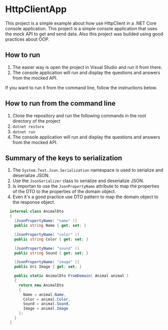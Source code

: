 # HttpClientApp

This project is a simple example about how use HttpClient in a .NET Core console application.
This project is a simple console application that uses the mock API to get and send data.
Also this project was builded using good practices about OOP.

## How to run
1. The easier way is open the project in Visual Studio and run it from there.
1. The console application will run and display the questions and answers from the mocked API.

If you want to run it from the command line, follow the instructions below.

## How to run from the command line
1. Clone the repository and run the following commands in the root directory of the project
1. `dotnet restore`
1. `dotnet run`
1. The console application will run and display the questions and answers from the mocked API.

## Summary of the keys to serialization
1. The `System.Text.Json.Serialization` namespace is used to serialize and deserialize JSON.
1. Use the `JsonSerializer` class to serialize and deserialize JSON.
1. Is importan to use the `JsonPropertyName` attribute to map the properties of the DTO to the properties of the domain object. 
1. Even it's a good practice use DTO pattern to map the domain object to the response object. 

```csharp
  internal class AnimalDto
  {
    [JsonPropertyName( "name" )]
    public string Name { get; set; }

    [JsonPropertyName( "color" )]
    public string Color { get; set; }

    [JsonPropertyName( "sound" )]
    public string Sound { get; set; }

    [JsonPropertyName( "image" )]
    public Uri Image { get; set; }

    public static AnimalDto FromDomain( Animal animal )
    {
      return new AnimalDto
      {
        Name = animal.Name,
        Color = animal.Color,
        Sound = animal.Sound,
        Image = animal.Image
      };
    }
  }
```
